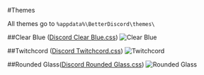 #Themes

All themes go to ``` %appdata%\BetterDiscord\themes\ ```

##Clear Blue ([Discord Clear Blue.css](https://github.com/Bluscream/BetterDiscord-Plugins-and-Themes/blob/master/themes/Discord%20Clear%20Blue.css))
![Clear Blue](https://i.gyazo.com/10544f7a75fa3cd898fe9305e16f2c4d.jpg)

##Twitchcord ([Discord Twitchcord.css](https://github.com/Bluscream/BetterDiscord-Plugins-and-Themes/blob/master/themes/Discord%20Twitchcord.css))
![Twitchcord](https://i.gyazo.com/085e92526982d976a964f8d2477b1928.png)

##Rounded Glass([Discord Rounded Glass.css](https://github.com/Bluscream/BetterDiscord-Plugins-and-Themes/blob/master/themes/Discord%20Rounded%20Glass.css))
![Rounded Glass](http://i.imgur.com/8HYwkic.jpg)
